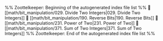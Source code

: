 %% Zoottelkeeper: Beginning of the autogenerated index file list  %%
📄 [[math/bit_manipulation/029. Divide Two Integers|029. Divide Two Integers]]
📄 [[math/bit_manipulation/190. Reverse Bits|190. Reverse Bits]]
📄 [[math/bit_manipulation/231. Power of Two|231. Power of Two]]
📄 [[math/bit_manipulation/371. Sum of Two Integers|371. Sum of Two Integers]]
%% Zoottelkeeper: End of the autogenerated index file list  %%
